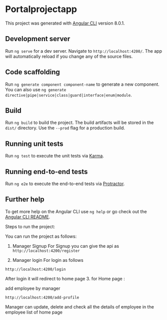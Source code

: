 # Portalprojectapp

This project was generated with [Angular CLI](https://github.com/angular/angular-cli) version 8.0.1.

## Development server

Run `ng serve` for a dev server. Navigate to `http://localhost:4200/`. The app will automatically reload if you change any of the source files.

## Code scaffolding

Run `ng generate component component-name` to generate a new component. You can also use `ng generate directive|pipe|service|class|guard|interface|enum|module`.

## Build

Run `ng build` to build the project. The build artifacts will be stored in the `dist/` directory. Use the `--prod` flag for a production build.

## Running unit tests

Run `ng test` to execute the unit tests via [Karma](https://karma-runner.github.io).

## Running end-to-end tests

Run `ng e2e` to execute the end-to-end tests via [Protractor](http://www.protractortest.org/).

## Further help

To get more help on the Angular CLI use `ng help` or go check out the [Angular CLI README](https://github.com/angular/angular-cli/blob/master/README.md).

Steps to run the project:

You can run the project as follows:

1. Manager Signup
For Signup you can give the api as 
`http://localhost:4200/register`

2. Manager login
For login as follows

`http://localhost:4200/login`

After login it will redirect to home page
3. for Home page :

add employee by manager

`http://localhost:4200/add-profile`

Manager can update, delete and check all the details of employee in the employee list of home page






